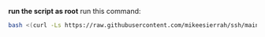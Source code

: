 **run the script as root**
run this command:
```bash
bash <(curl -Ls https://raw.githubusercontent.com/mikeesierrah/ssh/main/ssh.sh)
```
